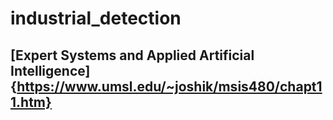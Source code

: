 # industrial_detection

## [Expert Systems and Applied Artificial Intelligence]{https://www.umsl.edu/~joshik/msis480/chapt11.htm}
